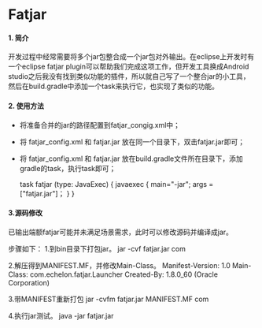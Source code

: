 # Fatjar
#### 1. 简介 

开发过程中经常需要将多个jar包整合成一个jar包对外输出。在eclipse上开发时有一个eclipse fatjar plugin可以帮助我们完成这项工作，但开发工具换成Android studio之后我没有找到类似功能的插件，所以就自己写了一个整合jar的小工具，然后在build.gradle中添加一个task来执行它，也实现了类似的功能。

#### 2. 使用方法 

* 将准备合并的jar的路径配置到fatjar_congig.xml中；
* 将 fatjar_config.xml 和 fatjar.jar 放在同一个目录下，双击fatjar.jar即可；
* 将 fatjar_config.xml 和 fatjar.jar 放在build.gradle文件所在目录下，添加gradle的task，执行task即可；

    task fatjar (type: JavaExec) {
        javaexec {
            main="-jar";
            args = ["fatjar.jar"]；
        }
    }

    
#### 3.源码修改

已输出端额fatjar可能并未满足场景需求，此时可以修改源码并编译成jar。

步骤如下：
1.到bin目录下打包jar。
jar -cvf fatjar.jar com

2.解压得到MANIFEST.MF，并修改Main-Class。
Manifest-Version: 1.0
Main-Class: com.echelon.fatjar.Launcher
Created-By: 1.8.0_60 (Oracle Corporation)

3.带MANIFEST重新打包
jar -cvfm fatjar.jar MANIFEST.MF com

4.执行jar测试。
java -jar fatjar.jar
